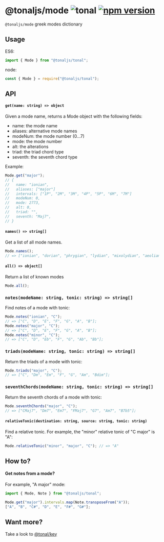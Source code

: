 # @tonaljs/mode ![tonal](https://img.shields.io/badge/@tonaljs-mode-yellow.svg?style=flat-square) [![npm version](https://img.shields.io/npm/v/@tonaljs/mode.svg?style=flat-square)](https://www.npmjs.com/package/@tonaljs/mode)

`@tonaljs/mode` greek modes dictionary

## Usage

ES6:

```js
import { Mode } from "@tonaljs/tonal";
```

node:

```js
const { Mode } = require("@tonaljs/tonal");
```

## API

#### `get(name: string) => object`

Given a mode name, returns a Mode object with the following fields:

- name: the mode name
- aliases: alternative mode names
- modeNum: the mode number (0...7)
- mode: the mode number
- alt: the alterations
- triad: the triad chord type
- seventh: the seventh chord type

Example:

```js
Mode.get("major");
// {
//   name: "ionian",
//   aliases: ["major"]
//   intervals: ["1P", "2M", "3M", "4P", "5P", "6M", "7M"]
//   modeNum: 0,
//   mode: 2773,
//   alt: 0,
//   triad: "",
//   seventh: "Maj7",
// }
```

#### `names() => string[]`

Get a list of all mode names.

```js
Mode.names();
// => ["ionian", "dorian", "phrygian", "lydian", "mixolydian", "aeolian", "locrian"];
```

#### `all() => object[]`

Return a list of known modes

```js
Mode.all();
```

### `notes(modeName: string, tonic: string) => string[]`

Find notes of a mode with tonic:

```js
Mode.notes("ionian", "C");
// => ["C", "D", "E", "F", "G", "A", "B"];
Mode.notes("major", "C");
// => ["C", "D", "E", "F", "G", "A", "B"];
Mode.notes("minor", "C");
// => ["C", "D", "Eb", "F", "G", "Ab", "Bb"];
```

### `triads(modeName: string, tonic: string) => string[]`

Return the triads of a mode with tonic:

```js
Mode.triads("major", "C");
// => ["C", "Dm", "Em", "F", "G", "Am", "Bdim"];
```

### `seventhChords(modeName: string, tonic: string) => string[]`

Return the seventh chords of a mode with tonic:

```js
Mode.seventhChords("major", "C");
// => ["CMaj7", "Dm7", "Em7", "FMaj7", "G7", "Am7", "B7b5"];
```

#### `relativeTonic(destination: string, source: string, tonic: string)`

Find a relative tonic. For example, the "minor" relative tonic of "C major" is "A":

```js
Mode.relativeTonic("minor", "major", "C"); // => "A"
```

## How to?

#### Get notes from a mode?

For example, "A major" mode:

```js
import { Mode, Note } from "@tonaljs/tonal";

Mode.get("major").intervals.map(Note.transposeFrom("A"));
["A", "B", "C#", "D", "E", "F#", "G#"];
```

## Want more?

Take a look to [@tonal/key](/packages/key)
